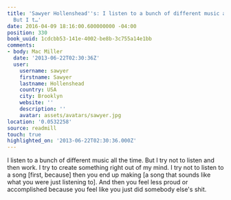 ```yaml
---
title: 'Sawyer Hollenshead''s: I listen to a bunch of different music all the time.
  But I t…'
date: 2016-04-09 18:16:00.600000000 -04:00
position: 330
book_uuid: 1cdcbb53-141e-4002-be8b-3c755a14e1bb
comments:
- body: Mac Miller
  date: '2013-06-22T02:30:36Z'
  user:
    username: sawyer
    firstname: Sawyer
    lastname: Hollenshead
    country: USA
    city: Brooklyn
    website: ''
    description: ''
    avatar: assets/avatars/sawyer.jpg
location: '0.0532258'
source: readmill
touch: true
highlighted_on: '2013-06-22T02:30:36.000Z'
---
```


I listen to a bunch of different music all the time. But I try not to listen and then work. I try to create something right out of my mind. I try not to listen to a song [first, because] then you end up making [a song that sounds like what you were just listening to]. And then you feel less proud or accomplished because you feel like you just did somebody else's shit.